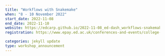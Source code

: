 ```yaml
---
title: "Workflows with Snakemake"
when: "8 - 10 November 2022"
start_date: 2022-11-08
end_date: 2022-11-10
website: https://edcarp.github.io/2022-11-08_ed-dash_workflows-snakemake/
registration: https://www.epay.ed.ac.uk/conferences-and-events/college-of-medicine-and-veterinary-medicine/school-of-molecular-genetic-and-population-health-sciences/igc/snakemake-nov-22

categories: jekyll update
type: workshop_announcement
---
```

